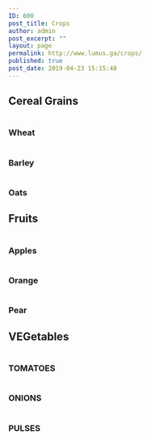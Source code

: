 ```yaml
---
ID: 600
post_title: Crops
author: admin
post_excerpt: ""
layout: page
permalink: http://www.lumus.ga/crops/
published: true
post_date: 2019-04-23 15:15:40
---
```

<h2>Cereal Grains</h2>		
										<img src="http://www.lumus.ga/wp-content/uploads/2019/04/SEVICES_1-1.png" title="" alt="" />											
			<h3>Wheat</h3>		
										<img src="http://www.lumus.ga/wp-content/uploads/2019/04/SERVICES_2-1.png" title="" alt="" />											
			<h3>Barley</h3>		
										<img src="http://www.lumus.ga/wp-content/uploads/2019/04/SERVICES_3-1.png" title="" alt="" />											
			<h3>Oats</h3>		
			<h2>Fruits</h2>		
										<img src="http://www.lumus.ga/wp-content/uploads/2019/04/SEVICES_1-1.png" title="" alt="" />											
			<h3>Apples</h3>		
										<img src="http://www.lumus.ga/wp-content/uploads/2019/04/SERVICES_2-1.png" title="" alt="" />											
			<h3>Orange</h3>		
										<img src="http://www.lumus.ga/wp-content/uploads/2019/04/SERVICES_3-1.png" title="" alt="" />											
			<h3>Pear</h3>		
			<h2>VEGetables</h2>		
										<img src="http://www.lumus.ga/wp-content/uploads/2019/04/SEVICES_1-1.png" title="" alt="" />											
			<h3>TOMATOES</h3>		
										<img src="http://www.lumus.ga/wp-content/uploads/2019/04/SERVICES_2-1.png" title="" alt="" />											
			<h3>ONIONS</h3>		
										<img src="http://www.lumus.ga/wp-content/uploads/2019/04/SERVICES_3-1.png" title="" alt="" />											
			<h3>PULSES<br></h3>